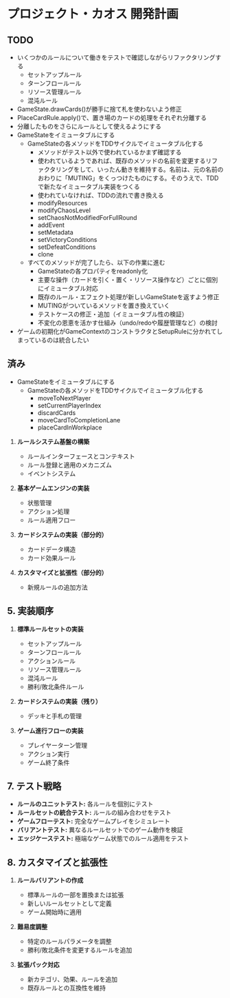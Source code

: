 # プロジェクト・カオス 開発計画

## TODO

- いくつかのルールについて働きをテストで確認しながらリファクタリングする
   - セットアップルール
   - ターンフロールール
   - リソース管理ルール
   - 混沌ルール
- GameState.drawCards()が勝手に捨て札を使わないよう修正
- PlaceCardRule.apply()で、置き場のカードの処理をそれぞれ分離する
- 分離したものをさらにルールとして使えるようにする
- GameStateをイミュータブルにする
   - GameStateの各メソッドをTDDサイクルでイミュータブル化する
      - メソッドがテスト以外で使われているかまず確認する
      - 使われているようであれば、既存のメソッドの名前を変更するリファクタリングをして、いったん動きを維持する。名前は、元の名前のおわりに「MUTING」をくっつけたものにする。そのうえで、TDDで新たなイミュータブル実装をつくる
      - 使われていなければ、TDDの流れで書き換える
      - modifyResources
      - modifyChaosLevel
      - setChaosNotModifiedForFullRound
      - addEvent
      - setMetadata
      - setVictoryConditions
      - setDefeatConditions
      - clone
   - すべてのメソッドが完了したら、以下の作業に進む
      - GameStateの各プロパティをreadonly化
      - 主要な操作（カードを引く・置く・リソース操作など）ごとに個別にイミュータブル対応
      - 既存のルール・エフェクト処理が新しいGameStateを返すよう修正
     - MUTINGがついているメソッドを置き換えていく
      - テストケースの修正・追加（イミュータブル性の検証）
      - 不変化の恩恵を活かす仕組み（undo/redoや履歴管理など）の検討
- ゲームの初期化がGameContextのコンストラクタとSetupRuleに分かれてしまっているのは統合したい

## 済み

- GameStateをイミュータブルにする
   - GameStateの各メソッドをTDDサイクルでイミュータブル化する
       - moveToNextPlayer
       - setCurrentPlayerIndex
       - discardCards
       - moveCardToCompletionLane
       - placeCardInWorkplace

1. **ルールシステム基盤の構築**
    - ルールインターフェースとコンテキスト
    - ルール登録と適用のメカニズム
    - イベントシステム

2. **基本ゲームエンジンの実装**
    - 状態管理
    - アクション処理
    - ルール適用フロー

3. **カードシステムの実装（部分的）**
   - カードデータ構造
   - カード効果ルール

4. **カスタマイズと拡張性（部分的）**
   - 新規ルールの追加方法

## 5. 実装順序

1. **標準ルールセットの実装**
    - セットアップルール
    - ターンフロールール
    - アクションルール
    - リソース管理ルール
    - 混沌ルール
    - 勝利/敗北条件ルール

2. **カードシステムの実装（残り）**
    - デッキと手札の管理

3. **ゲーム進行フローの実装**
    - プレイヤーターン管理
    - アクション実行
    - ゲーム終了条件

## 7. テスト戦略

- **ルールのユニットテスト:** 各ルールを個別にテスト
- **ルールセットの統合テスト:** ルールの組み合わせをテスト
- **ゲームフローテスト:** 完全なゲームプレイをシミュレート
- **バリアントテスト:** 異なるルールセットでのゲーム動作を検証
- **エッジケーステスト:** 極端なゲーム状態でのルール適用をテスト

## 8. カスタマイズと拡張性

1. **ルールバリアントの作成**
    - 標準ルールの一部を置換または拡張
    - 新しいルールセットとして定義
    - ゲーム開始時に適用

2. **難易度調整**
    - 特定のルールパラメータを調整
    - 勝利/敗北条件を変更するルールを追加

3. **拡張パック対応**
    - 新カテゴリ、効果、ルールを追加
    - 既存ルールとの互換性を維持
